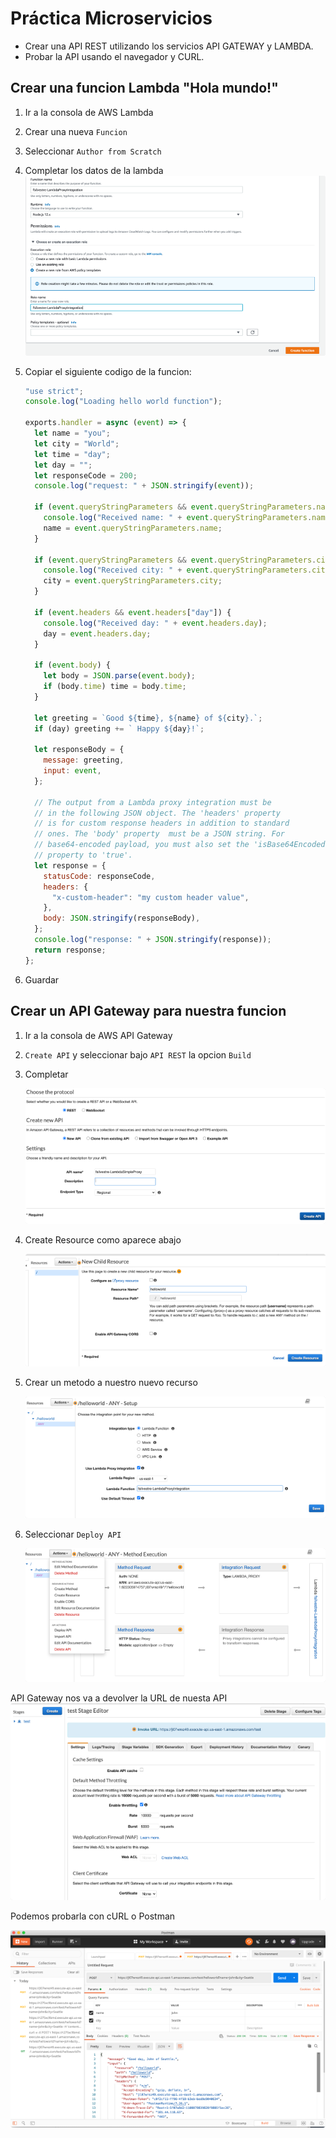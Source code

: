 # Práctica Microservicios

- Crear una API REST utilizando los servicios API GATEWAY y LAMBDA.
- Probar la API usando el navegador y CURL.

## Crear una funcion Lambda "Hola mundo!"

1. Ir a la consola de AWS Lambda
2. Crear una nueva `Funcion`
3. Seleccionar `Author from Scratch`
4. Completar los datos de la lambda
   ![](images/12-practica-microservicios/lambda-first.png)
5. Copiar el siguiente codigo de la funcion:

   ```javascript
   "use strict";
   console.log("Loading hello world function");

   exports.handler = async (event) => {
     let name = "you";
     let city = "World";
     let time = "day";
     let day = "";
     let responseCode = 200;
     console.log("request: " + JSON.stringify(event));

     if (event.queryStringParameters && event.queryStringParameters.name) {
       console.log("Received name: " + event.queryStringParameters.name);
       name = event.queryStringParameters.name;
     }

     if (event.queryStringParameters && event.queryStringParameters.city) {
       console.log("Received city: " + event.queryStringParameters.city);
       city = event.queryStringParameters.city;
     }

     if (event.headers && event.headers["day"]) {
       console.log("Received day: " + event.headers.day);
       day = event.headers.day;
     }

     if (event.body) {
       let body = JSON.parse(event.body);
       if (body.time) time = body.time;
     }

     let greeting = `Good ${time}, ${name} of ${city}.`;
     if (day) greeting += ` Happy ${day}!`;

     let responseBody = {
       message: greeting,
       input: event,
     };

     // The output from a Lambda proxy integration must be
     // in the following JSON object. The 'headers' property
     // is for custom response headers in addition to standard
     // ones. The 'body' property  must be a JSON string. For
     // base64-encoded payload, you must also set the 'isBase64Encoded'
     // property to 'true'.
     let response = {
       statusCode: responseCode,
       headers: {
         "x-custom-header": "my custom header value",
       },
       body: JSON.stringify(responseBody),
     };
     console.log("response: " + JSON.stringify(response));
     return response;
   };
   ```

6. Guardar

## Crear un API Gateway para nuestra funcion

1.  Ir a la consola de AWS API Gateway
2.  `Create API` y seleccionar bajo `API REST` la opcion `Build`
3.  Completar

    ![](images/12-practica-microservicios/apigateway.png)

4.  Create Resource como aparece abajo

    ![](images/12-practica-microservicios/resource.png)

5.  Crear un metodo a nuestro nuevo recurso

    ![](images/12-practica-microservicios/method.png)

6.  Seleccionar `Deploy API`

    ![](images/12-practica-microservicios/deploy.png)

API Gateway nos va a devolver la URL de nuesta API
![](images/12-practica-microservicios/api.png)

Podemos probarla con cURL o Postman

![](images/12-practica-microservicios/postman.png)

